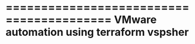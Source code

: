 =========================================
VMware automation using terraform vspsher
=========================================
